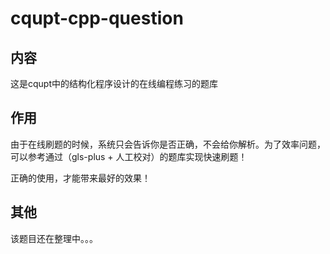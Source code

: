 # cqupt-cpp-question

## 内容

这是cqupt中的结构化程序设计的在线编程练习的题库



## 作用

由于在线刷题的时候，系统只会告诉你是否正确，不会给你解析。为了效率问题，可以参考通过（gls-plus + 人工校对）的题库实现快速刷题！

正确的使用，才能带来最好的效果！

## 其他

该题目还在整理中。。。